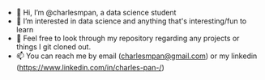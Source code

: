 - 👋 Hi, I’m @charlesmpan, a data science student
- 👀 I’m interested in data science and anything that's interesting/fun to learn
- 💞️ Feel free to look through my repository regarding any projects or things I git cloned out.
- 📫 You can reach me by email (charlesmpan@gmail.com) or my linkedin (https://www.linkedin.com/in/charles-pan-/)

<!---
charlesmpan/charlesmpan is a ✨ special ✨ repository because its `README.md` (this file) appears on your GitHub profile.
You can click the Preview link to take a look at your changes.
--->
